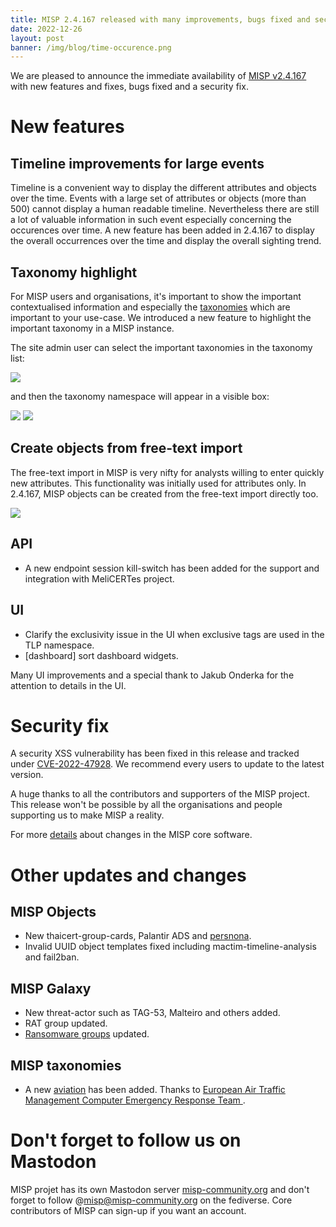 ```yaml
---
title: MISP 2.4.167 released with many improvements, bugs fixed and security fixes. 
date: 2022-12-26
layout: post
banner: /img/blog/time-occurence.png 
---
```


We are pleased to announce the immediate availability of [MISP v2.4.167](https://github.com/MISP/MISP/releases/tag/v2.4.167) with new features and fixes, bugs fixed and a security fix.

# New features

## Timeline improvements for large events

Timeline is a convenient way to display the different attributes and objects over the time. Events with a large set of attributes or objects (more than 500) cannot display a human readable timeline. 
Nevertheless there are still a lot of valuable information in such event especially concerning the occurences over time. A new feature has been added in 2.4.167 to display the overall occurrences over the time and display the overall sighting trend. 

## Taxonomy highlight

For MISP users and organisations, it's important to show the important contextualised information and especially the [taxonomies](https://www.misp-project.org/taxonomies.html) which are important to your use-case. We introduced a new feature to highlight the important taxonomy in a MISP instance.

The site admin user can select the important taxonomies in the taxonomy list:

![](https://www.misp-project.org/img/blog/highlight.png)

and then the taxonomy namespace will appear in a visible box:

![](https://www.misp-project.org/img/blog/highlight2.png)
![](https://www.misp-project.org/img/blog/highlight3.png)

## Create objects from free-text import

The free-text import in MISP is very nifty for analysts willing to enter quickly new attributes. This functionality was initially used for attributes only. In 2.4.167, MISP objects can be created from the free-text import directly too.

![](https://www.misp-project.org/img/blog/free-text-create.png)

## API

- A new endpoint session kill-switch has been added for the support and integration with MeliCERTes project.

## UI

- Clarify the exclusivity issue in the UI when exclusive tags are used in the TLP namespace.
- [dashboard] sort dashboard widgets.

Many UI improvements and a special thank to Jakub Onderka for the attention to details in the UI.

# Security fix

A security XSS vulnerability has been fixed in this release and tracked under [CVE-2022-47928](https://cvepremium.circl.lu/cve/CVE-2022-47928). We recommend every users to update to the latest version.

A huge thanks to all the contributors and supporters of the MISP project. This release won't be possible by all the organisations and people supporting us to make MISP a reality.

For more [details](https://www.misp-project.org/Changelog.txt) about changes in the MISP core software.

# Other updates and changes

## MISP Objects

- New thaicert-group-cards, Palantir ADS and [persnona](https://itk.mitre.org/toolkit-tools/personas/).
- Invalid UUID object templates fixed including mactim-timeline-analysis and fail2ban. 

## MISP Galaxy

- New threat-actor such as TAG-53, Malteiro and others added.
- RAT group updated.
- [Ransomware groups](https://www.misp-project.org/galaxy.html#_ransomware) updated.

## MISP taxonomies

- A new [aviation](https://www.misp-project.org/taxonomies.html#_aviation) has been added. Thanks to [European Air Traffic Management Computer Emergency Response Team ](https://www.eurocontrol.int/service/european-air-traffic-management-computer-emergency-response-team).

# Don't forget to follow us on Mastodon

MISP projet has its own Mastodon server [misp-community.org](https://misp-community.org/) and don't forget to follow @misp@misp-community.org on the fediverse. Core contributors of MISP can sign-up if you want an account.

